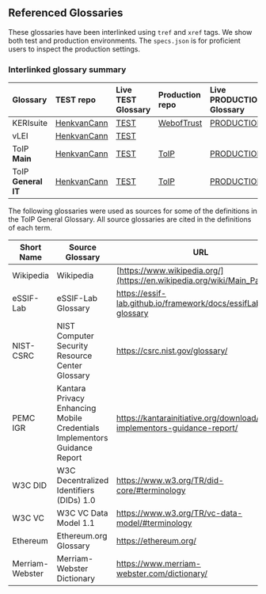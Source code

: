 ## Referenced Glossaries

These glossaries have been interlinked using `tref` and `xref` tags. We show both test and production environments. The `specs.json` is for proficient users to inspect the production settings.

### Interlinked glossary summary
|Glossary| TEST repo | Live TEST Glossary | Production repo  | Live PRODUCTION Glossary | Specs.json PROD |
| :---- | :-- | :-- |:-- |:-- |:-- |
|KERIsuite|[HenkvanCann](https://github.com/henkvancann/kerisuite-glossary)|[TEST](https://henkvancann.github.io/kerisuite-glossary/)|[WebofTrust](https://github.com/weboftrust/kerisuite-glossary)|[PRODUCTION](https://weboftrust.github.io/kerisuite-glossary/)|[Specs.json](https://github.com/weboftrust/kerisuite-glossary/blob/main/specs.json)|
|vLEI|[HenkvanCann](https://github.com/henkvancann/vlei-glossary)|[TEST](https://henkvancann.github.io/vlei-glossary/)|||[Specs.json](https://github.com/henkvancann/vlei-glossary/blob/main/specs.json)|
|ToIP **Main**|[HenkvanCann](https://github.com/henkvancann/ctwg-main-glossary)|[TEST](https://henkvancann.github.io/ctwg-main-glossary/)|[ToIP](https://github.com/trustoverip/ctwg-main-glossary)|[PRODUCTION](https://trustoverip.github.io/ctwg-main-glossary/)|[Specs.json](https://github.com/trustoverip/ctwg-main-glossary/blob/main/specs.json)|
|ToIP **General IT**|[HenkvanCann](https://github.com/henkvancann/ctwg-general-glossary)|[TEST](https://henkvancann.github.io/ctwg-general-glossary/)|[ToIP](https://github.com/trustoverip/ctwg-general-glossary)|[PRODUCTION](https://trustoverip.github.io/ctwg-general-glossary/)|[Specs.json](https://github.com/trustoverip/ctwg-general-glossary/blob/main/specs.json)|


The following glossaries were used as sources for some of the definitions in the ToIP General Glossary. All source glossaries are cited in the definitions of each term.

| Short Name | Source Glossary | URL |
|------------|-----------------|-----|
| Wikipedia | Wikipedia | [https://www.wikipedia.org/](https://en.wikipedia.org/wiki/Main_Page) |
| eSSIF-Lab | eSSIF-Lab Glossary | https://essif-lab.github.io/framework/docs/essifLab-glossary |
| NIST-CSRC | NIST Computer Security Resource Center Glossary | https://csrc.nist.gov/glossary/ |
| PEMC IGR | Kantara Privacy Enhancing Mobile Credentials Implementors Guidance Report | https://kantarainitiative.org/download/pemc-implementors-guidance-report/ |
| W3C DID | W3C Decentralized Identifiers (DIDs) 1.0 | https://www.w3.org/TR/did-core/#terminology |
| W3C VC | W3C VC Data Model 1.1 | https://www.w3.org/TR/vc-data-model/#terminology |
| Ethereum | Ethereum.org Glossary | https://ethereum.org/ |
| Merriam-Webster | Merriam-Webster Dictionary | https://www.merriam-webster.com/dictionary/ |
